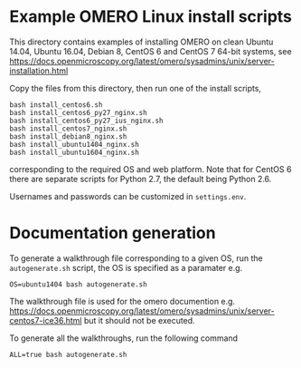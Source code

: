 Example OMERO Linux install scripts
===================================

This directory contains examples of installing OMERO on clean Ubuntu 14.04,
Ubuntu 16.04, Debian 8, CentOS 6 and CentOS 7 64-bit systems, see
https://docs.openmicroscopy.org/latest/omero/sysadmins/unix/server-installation.html

Copy the files from this directory, then run one of the install scripts,

	bash install_centos6.sh
	bash install_centos6_py27_nginx.sh
	bash install_centos6_py27_ius_nginx.sh
	bash install_centos7_nginx.sh
	bash install_debian8_nginx.sh
	bash install_ubuntu1404_nginx.sh
	bash install_ubuntu1604_nginx.sh

corresponding to the required OS and web platform. Note that for CentOS 6
there are separate scripts for Python 2.7, the default being Python 2.6.

Usernames and passwords can be customized in `settings.env`.

Documentation generation
========================
To generate a walkthrough file corresponding to a given OS, run the
`autogenerate.sh` script, the OS is specified as a paramater e.g.
	
	OS=ubuntu1404 bash autogenerate.sh

The walkthrough file is used for the omero documention e.g.
https://docs.openmicroscopy.org/latest/omero/sysadmins/unix/server-centos7-ice36.html
but it should not be executed.

To generate all the walkthroughs, run the following command
	
	ALL=true bash autogenerate.sh